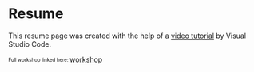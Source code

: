 # Resume
This resume page was created with the help of a [video tutorial](https://www.youtube.com/watch?v=M2IrPFMFwx8) by Visual Studio Code.

<sub><sup>Full workshop linked here: </sup></sub> [workshop](https://aka.ms/resumeworkshop) 
